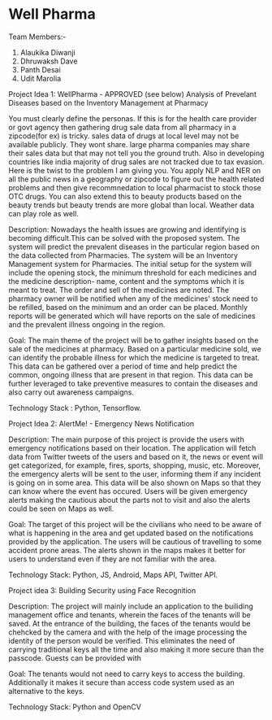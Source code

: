# Well Pharma #

Team Members:-
1) Alaukika Diwanji
2) Dhruwaksh Dave
3) Panth Desai
4) Udit Marolia


Project Idea 1:  WellPharma  - APPROVED (see below)
Analysis of Prevelant Diseases based on the Inventory Management at Pharmacy

You must clearly define the personas. If this is for the health care provider or govt agency then gathering drug sale data from all pharmacy in a zipcode(for ex) is tricky. sales data of drugs at local level may not be available publicly. They wont share. large pharma companies may share their sales data but that may not tell you the ground truth. Also in developing countries like india majority of drug sales are not tracked due to tax evasion. Here is the twist to the problem I am giving you. You apply NLP and NER on all the public news in a geography or zipcode to figure out the health related problems and then give recommnedation to local pharmacist to stock those OTC drugs. You can also extend this to beauty products based on the beauty trends but beauty trends are more global than local. Weather data can play role as well. 

Description:
Nowadays the health issues are growing and identifying is becoming difficult.This can be solved with the proposed system. The system will predict the prevalent diseases in the particular region based on the data collected from Pharmacies. The system will be an Inventory Management system for Pharmacies. The initial setup for the system will include the opening stock, the minimum threshold for each medicines and the medicine description- name, content and the symptoms which it is meant to treat. The order and sell of the medicines are noted. The pharmacy owner will be notified when any of the medicines' stock need to be refilled, based on the minimum and an order can be placed. Monthly reports will be generated which will have reports on the sale of medicines and the prevalent illness ongoing in the region.

Goal:
The main theme of the project will be to gather insights based on the sale of the medicines at pharmacy. Based on a particular medicine sold, we can identify the probable illness for which the medicine is targeted to treat. This data can be gathered over a period of time and help predict the common, ongoing illness that are present in that region. This data can be further leveraged to take preventive measures to contain the diseases and also carry out awareness campaigns.

Technology Stack : Python, Tensorflow.

 
Project Idea 2: AlertMe! -
Emergency News Notification	

Description:
The main purpose of this project is provide the users with emergency notifications based on their location. The application will fetch data from Twitter tweets of the users and based on it, the news or event will get categorized, for example, fires, sports, shopping, music, etc. Moreover, the emergency alerts will be sent to the user, informing them if any incident is going on in some area. This data will be also shown on Maps so that they can know where the event has occured. Users will be given emergency alerts making the cautious about the parts not to visit and also the alerts could be seen on Maps as well.

Goal: 
The target of this project will be the civilians who need to be aware of what is happening in the area and get updated based on the notifications provided by the application. The users will be cautious of travelling to some accident prone areas. The alerts shown in the maps makes it better for users to understand even if they are not familiar with the area. 

Technology Stack: Python, JS, Android, Maps API, Twitter API.

Project idea 3: Building Security using Face Recognition

Description:
The project will mainly include an application to the builiding management office and tenants, wherein the faces of the tenants will be saved. At the entrance of the building, the faces of the tenants would be chehcked by the camera and with the help of the image processing the identity of the person would be verified. This eliminates the need of carrying traditional keys all the time and also making it more secure than the passcode. Guests can be provided with  

Goal:
The tenants would not need to carry keys to access the building. Additionally it makes it secure than access code system used as an alternative to the keys.


Technology Stack: Python and OpenCV

